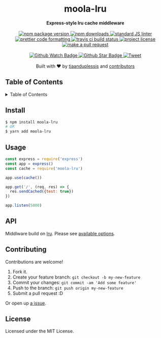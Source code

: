 
<h1 align="center">moola-lru</h1>
<div align="center">
  <strong>Express-style lru cache middleware</strong>
</div>
<br>
<div align="center">
  <a href="https://npmjs.org/package/moola-lru">
    <img src="https://img.shields.io/npm/v/moola-lru.svg?style=flat-square" alt="npm package version" />
  </a>
  <a href="https://npmjs.org/package/moola-lru">
  <img src="https://img.shields.io/npm/dm/moola-lru.svg?style=flat-square" alt="npm downloads" />
  </a>
  <a href="https://github.com/feross/standard">
    <img src="https://img.shields.io/badge/code%20style-standard-brightgreen.svg?style=flat-square" alt="standard JS linter" />
  </a>
  <a href="https://github.com/prettier/prettier">
    <img src="https://img.shields.io/badge/styled_with-prettier-ff69b4.svg?style=flat-square" alt="prettier code formatting" />
  </a>
  <a href="https://travis-ci.org/tiaanduplessis/moola-lru">
    <img src="https://img.shields.io/travis/tiaanduplessis/moola-lru.svg?style=flat-square" alt="travis ci build status" />
  </a>
  <a href="https://github.com/tiaanduplessis/moola-lru/blob/master/LICENSE">
    <img src="https://img.shields.io/npm/l/moola-lru.svg?style=flat-square" alt="project license" />
  </a>
  <a href="http://makeapullrequest.com">
    <img src="https://img.shields.io/badge/PRs-welcome-brightgreen.svg?style=flat-square" alt="make a pull request" />
  </a>
</div>
<br>
<div align="center">
  <a href="https://github.com/tiaanduplessis/moola-lru/watchers">
    <img src="https://img.shields.io/github/watchers/tiaanduplessis/moola-lru.svg?style=social" alt="Github Watch Badge" />
  </a>
  <a href="https://github.com/tiaanduplessis/moola-lru/stargazers">
    <img src="https://img.shields.io/github/stars/tiaanduplessis/moola-lru.svg?style=social" alt="Github Star Badge" />
  </a>
  <a href="https://twitter.com/intent/tweet?text=Check%20out%20moola-lru!%20https://github.com/tiaanduplessis/moola-lru%20%F0%9F%91%8D">
    <img src="https://img.shields.io/twitter/url/https/github.com/tiaanduplessis/moola-lru.svg?style=social" alt="Tweet" />
  </a>
</div>
<br>
<div align="center">
  Built with ❤︎ by <a href="https://github.com/tiaanduplessis">tiaanduplessis</a> and <a href="https://github.com/tiaanduplessis/moola-lru/contributors">contributors</a>
</div>

<h2>Table of Contents</h2>
<details>
  <summary>Table of Contents</summary>
  <li><a href="#install">Install</a></li>
  <li><a href="#usage">Usage</a></li>
  <li><a href="#contribute">Contribute</a></li>
  <li><a href="#license">License</a></li>
</details>

## Install

```sh
$ npm install moola-lru
# OR
$ yarn add moola-lru
```

## Usage

```js
const express = require('express')
const app = express()
const cache = require('moola-lru')

app.use(cache()) 

app.get('/', (req, res) => {
  res.sendCached({test: true})
})

app.listen(5000)
```

## API

Middlware build on [lru](https://github.com/chriso/lru). Please see [available options](https://github.com/chriso/lru#api).

## Contributing

Contributions are welcome!

1. Fork it.
2. Create your feature branch: `git checkout -b my-new-feature`
3. Commit your changes: `git commit -am 'Add some feature'`
4. Push to the branch: `git push origin my-new-feature`
5. Submit a pull request :D

Or open up [a issue](https://github.com/tiaanduplessis/moola-lru/issues).

## License

Licensed under the MIT License.

